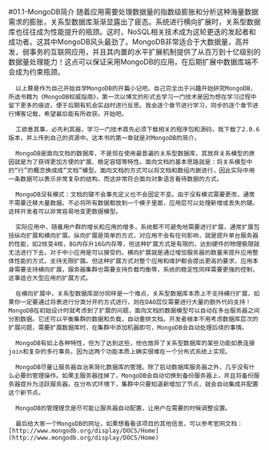 #01.1-MongoDB简介
	  随着应用需要处理数据量的指数级膨胀和分析这种海量数据需求的膨胀，关系型数据库渐渐显露出了疲态。系统进行横向扩展时，关系型数据库也往往成为性能提升的瓶颈。这时，NoSQL相关技术成为这轮更迭的发起者和成功者。这其中MongoDB风头最劲了。MongoDB非常适合于大数据量，高并发，弱事务的互联网应用，并且其内置的水平扩展机制提供了从百万到十亿级别的数据量处理能力！这点可以保证采用MongoDB的应用，在后期扩展中数据库端不会成为约束瓶颈。

	  以上算是作为自己开始自学MongoDB的开篇小记吧。自己完全出于兴趣开始研究MongoDB，所选书籍为《MongoDB权威指南》，第一次以博文的形式去学习一门技术是因为想在学习过程中留下更多的痕迹，便于后期有机会实战时进行反思。我会逐个章节进行学习，同步的逐个章节进行博客记载，希望最后能有所收获。开始吧。

	  工欲善其事，必先利其器，学习一门技术首先必须下载相关的程序包和源码，我下载了2.0.6版本，并上传到自己的资源中。这本书的第一章就是对MongoDB的简介。

	  MongoDB是面向文档的数据库，不是现在使用最普遍的关系型数据库，其放弃关系模型的原因就是为了获得更加方便的扩展、稳定容错等特性。面向文档的基本思路就是：将关系模型中的“行”的概念换成成“文档”模型。面向文档的方式可以将文档和数组内嵌进行，因此实际中用一条数据可以表示非常复杂的结构，而这非常符合面向对象语言看待数据的方式。

	  MongoDB没有模式：文档的键不会事先定义也不会固定不变。由于没有模式需要更改，通常不需要迁移大量数据。不必将所有数据都放到一个模子里面，应用层可以处理新增或丢失的键。这样开发者可以非常容易地变更数据模型。

	  实际应用中，随着用户群的增长和应用的增多，系统都不可避免地需要进行扩展，通常扩展包括纵向扩展和横向扩展。纵向扩展是简单的方式，对应用不会有任何影响，就是提升单台服务器的性能，如2核变4核，8G内存升16G内存等，但这种扩展方式是有限的，达到硬件的物理极限就无法进行下去，对于中小应用是可以接受的。横向扩展就是通过增加服务器的数量来提升应用整体性能的方式，支持无限扩展。但这种扩展方式对整个应用和维护都会提出更高的要求，应用本身需要支持横向扩展，服务器集群也需要支持负载均衡等，系统的稳定性同样需要更强的控制，这事适合大型应用的扩展方式。

	  在横向扩展中，关系型数据库部分同样是一个难点，关系型数据库本质上不支持横行扩展，如果你一定要通过将表进行分类分开的方式进行，则在DAO层仅需要进行大量的额外代码支持！MongoDB在初始设计时就考虑到了扩展的问题，面向文档的数据模型可以自动在多台服务器之间分割数据。它还可以平衡集群的数据和负载，自动重排文档。开发者根本不用考虑数据库层次的扩展问题，需要扩展数据库时，在集群中添加机器即可，MongoDB会自动处理后续的事情。

	  MongoDB有如上各种特性，但为了达到这些，他也放弃了关系型数据库的某些功能如表连接join和复杂的多行事务。因为这两个功能本质上确实很难在一个分布式系统上实现。

	  MongoDB尽量让服务器自治来简化数据库的管理。除了启动数据库服务器之外，几乎没有什么必要的管理操作。如果主服务器挂掉了，MongoDB会自动切换到备份服务器上，并且将备份服务器提升为活跃服务器。在分布式环境下，集群中只要知道新增加了节点，就会自动集成并配置这个新节点。

	  MongoDB的管理理念是尽可能让服务器自动配置，让用户在需要的时候调整设置。

	  最后给大家一个MongoDB的网址，如果想看看该项目的其他信息，可以参考官网文档：[http://www.mongodb.org/display/DOCS/Home](http://www.mongodb.org/display/DOCS/Home)
